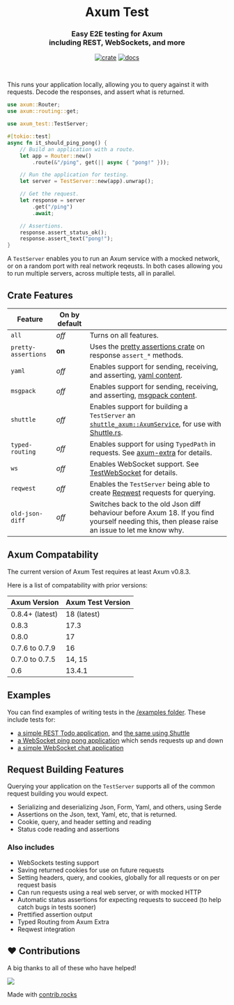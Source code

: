 <div align="center">
  <h1>
    Axum Test
  </h1>

  <h3>
    Easy E2E testing for Axum<br/>
    including REST, WebSockets, and more
  </h3>

  [![crate](https://img.shields.io/crates/v/axum-test.svg)](https://crates.io/crates/axum-test)
  [![docs](https://docs.rs/axum-test/badge.svg)](https://docs.rs/axum-test)

  <br/>
</div>

This runs your application locally, allowing you to query against it with requests.
Decode the responses, and assert what is returned.

```rust
use axum::Router;
use axum::routing::get;

use axum_test::TestServer;

#[tokio::test]
async fn it_should_ping_pong() {
    // Build an application with a route.
    let app = Router::new()
        .route(&"/ping", get(|| async { "pong!" }));

    // Run the application for testing.
    let server = TestServer::new(app).unwrap();

    // Get the request.
    let response = server
        .get("/ping")
        .await;

    // Assertions.
    response.assert_status_ok();
    response.assert_text("pong!");
}
```

A `TestServer` enables you to run an Axum service with a mocked network,
or on a random port with real network reqeusts.
In both cases allowing you to run multiple servers, across multiple tests, all in parallel.

## Crate Features

| Feature             | On by default |                                                                                                                                                      |
|---------------------|---------------|------------------------------------------------------------------------------------------------------------------------------------------------------|
| `all`               | _off_         | Turns on all features.                                                                                                                               |
| `pretty-assertions` | **on**        | Uses the [pretty assertions crate](https://crates.io/crates/pretty_assertions) on response `assert_*` methods.                                       |
| `yaml`              | _off_         | Enables support for sending, receiving, and asserting, [yaml content](https://yaml.org/).                                                            |
| `msgpack`           | _off_         | Enables support for sending, receiving, and asserting, [msgpack content](https://msgpack.org/index.html).                                            |
| `shuttle`           | _off_         | Enables support for building a `TestServer` an [`shuttle_axum::AxumService`](https://docs.rs/shuttle-axum/latest/shuttle_axum/struct.AxumService.html), for use with [Shuttle.rs](https://shuttle.rs). |
| `typed-routing`     | _off_         | Enables support for using `TypedPath` in requests. See [axum-extra](https://crates.io/crates/axum-extra) for details.                                |
| `ws`                | _off_         | Enables WebSocket support. See [TestWebSocket](https://docs.rs/axum-test/latest/axum_test/struct.TestWebSocket.html) for details.                    |
| `reqwest`           | _off_         | Enables the `TestServer` being able to create [Reqwest](https://docs.rs/axum-test/latest/axum_test/struct.TestWebSocket.html) requests for querying. |
| `old-json-diff`     | _off_         | Switches back to the old Json diff behaviour before Axum 18. If you find yourself needing this, then please raise an issue to let me know why.       |

## Axum Compatability

The current version of Axum Test requires at least Axum v0.8.3.

Here is a list of compatability with prior versions:

| Axum Version    | Axum Test Version |
|-----------------|-------------------|
| 0.8.4+ (latest) | 18 (latest)       |
| 0.8.3           | 17.3              |
| 0.8.0           | 17                |
| 0.7.6 to 0.7.9  | 16                |
| 0.7.0 to 0.7.5  | 14, 15            |
| 0.6             | 13.4.1            |

## Examples

You can find examples of writing tests in the [/examples folder](/examples/).
These include tests for:

 * [a simple REST Todo application](/examples/example-todo), and [the same using Shuttle](/examples/example-shuttle)
 * [a WebSocket ping pong application](/examples/example-websocket-ping-pong) which sends requests up and down
 * [a simple WebSocket chat application](/examples/example-websocket-chat)

## Request Building Features

Querying your application on the `TestServer` supports all of the common request building you would expect.

 - Serializing and deserializing Json, Form, Yaml, and others, using Serde
 - Assertions on the Json, text, Yaml, etc, that is returned.
 - Cookie, query, and header setting and reading
 - Status code reading and assertions

### Also includes

 - WebSockets testing support
 - Saving returned cookies for use on future requests
 - Setting headers, query, and cookies, globally for all requests or on per request basis
 - Can run requests using a real web server, or with mocked HTTP
 - Automatic status assertions for expecting requests to succeed (to help catch bugs in tests sooner)
 - Prettified assertion output
 - Typed Routing from Axum Extra
 - Reqwest integration

## ❤️ Contributions

A big thanks to all of these who have helped!

<a href="https://github.com/josephlenton/axum-test/graphs/contributors">
  <img src="https://contrib.rocks/image?repo=josephlenton/axum-test" />
</a>

Made with [contrib.rocks](https://contrib.rocks)

